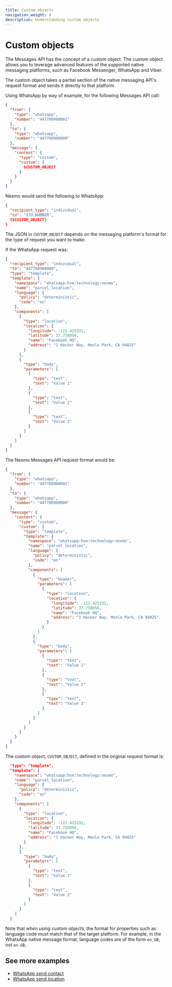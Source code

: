 ```yaml
---
title: Custom objects
navigation_weight: 4
description: Understanding custom objects
---
```


# Custom objects

The Messages API has the concept of a custom object. The custom object allows you to leverage advanced features of the supported native messaging platforms, such as Facebook Messenger, WhatsApp and Viber.

The custom object takes a partial section of the native messaging API's request format and sends it directly to that platform.

Using WhatsApp by way of example, for the following Messages API call:

``` json
{
  "from": {
    "type": "whatsapp",
    "number": "447700900001"
  },
  "to": {
    "type": "whatsapp",
    "number": "447700900000"
  },
  "message": {
    "content": {
      "type": "custom",
      "custom": {
        $CUSTOM_OBJECT
      }
    }
  }
}
```

Nexmo would send the following to WhatsApp:

``` json
{
  "recipient_type": "individual",
  "to": "$TO_NUMBER",
  {$CUSTOM_OBJECT}
}
```

The JSON in `CUSTOM_OBJECT` depends on the messaging platform's format for the type of request you want to make.

If the WhatsApp request was:

``` json
{
  "recipient_type": "individual",
  "to": "447700900000",
  "type": "template",
  "template": {
    "namespace": "whatsapp:hsm:technology:nexmo",
    "name": "parcel_location",
    "language": {
      "policy": "deterministic",
      "code": "en"
    },
    "components": [
      {
        "type": "location",
        "location": {
          "longitude": -122.425332,
          "latitude": 37.758056,
          "name": "Facebook HQ",
          "address": "1 Hacker Way, Menlo Park, CA 94025"
        }
      },
      {
        "type": "body",
        "parameters": [
          {
            "type": "text",
            "text": "Value 1"
          },
          {
            "type": "text",
            "text": "Value 2"
          },
          {
            "type": "text",
            "text": "Value 3"
          }
        ]
      }
    ]
  }
}
```

The Nexmo Messages API request format would be:

``` json
{
  "from": {
    "type": "whatsapp",
    "number": "447700900001"
  },
  "to": {
    "type": "whatsapp",
    "number": "447700900000"
  },
  "message": {
    "content": {
      "type": "custom",
      "custom": {
        "type": "template",
        "template": {
          "namespace": "whatsapp:hsm:technology:nexmo",
          "name": "parcel_location",
          "language": {
            "policy": "deterministic",
            "code": "en"
          },
          "components": [
            {
              "type": "header",
              "parameters": [
                {
                  "type": "location",
                  "location": {
                    "longitude": -122.425332,
                    "latitude": 37.758056,
                    "name": "Facebook HQ",
                    "address": "1 Hacker Way, Menlo Park, CA 94025"
                  }
                }
              ]
            },
            {
              "type": "body",
              "parameters": [
                {
                  "type": "text",
                  "text": "Value 1"
                },
                {
                  "type": "text",
                  "text": "Value 2"
                },
                {
                  "type": "text",
                  "text": "Value 3"
                }
              ]
            }
          ]
        }
      }
    }
  }
}
```

The custom object, `CUSTOM_OBJECT`, defined in the original request format is:

``` json
  "type": "template",
  "template": {
    "namespace": "whatsapp:hsm:technology:nexmo",
    "name": "parcel_location",
    "language": {
      "policy": "deterministic",
      "code": "en"
    },
    "components": [
      {
        "type": "location",
        "location": {
          "longitude": -122.425332,
          "latitude": 37.758056,
          "name": "Facebook HQ",
          "address": "1 Hacker Way, Menlo Park, CA 94025"
        }
      },
      {
        "type": "body",
        "parameters": [
          {
            "type": "text",
            "text": "Value 1"
          },
          {
            "type": "text",
            "text": "Value 2"
          }
        ]
      }
    ]
  }
```

Note that *when using custom objects*, the format for properties such as language code must match that of the target platform. For example, in the WhatsApp native message format, language codes are of the form `en_GB`, not `en-GB`.

## See more examples

* [WhatsApp send contact](/messages/code-snippets/whatsapp/send-contact)
* [WhatsApp send location](/messages/code-snippets/whatsapp/send-location)
